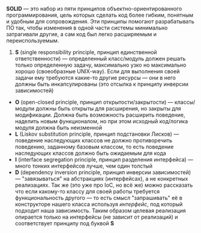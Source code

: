 **SOLID** — это набор из пяти принципов объектно-ориентированного программирования, цель которых сделать код более гибким, понятным и удобным для сопровождения. Эти принципы помогают разрабатывать ПО так, чтобы изменения в одной части системы минимально затрагивали другие, а сам код был легко расширяемым и переиспользуемым.

1. **S** (single responsibility principle, принцип единственной ответственности) — определенный класс/модуль должен решать только определенную задачу, максимально узко но максимально хорошо (своеобразные UNIX-way). Если для выполнения своей задачи ему требуются какие-то другие ресурсы — они в него должны быть инкапсулированы (это отсылка к принципу инверсии зависимостей)

- **O** (open-closed principle, принцип открытости/закрытости) — классы/модули должны быть открыты для расширения, но закрыты для модификации. Должна быть возможность расширить поведение, наделить новым функционалом, но при этом исходный код/логика модуля должна быть неизменной
- **L** (Liskov substitution principle, принцип подстановки Лисков) — поведение наследующих классов не должно противоречить поведению, заданному базовым классом, то есть поведение наследующих классов должно быть ожидаемым для кода
- **I** (interface segregation principle, принцип разделения интерфейса) — много тонких интерфейсов лучше, чем один толстый
- **D** (dependency inversion principle, принцип инверсии зависимостей) — "завязываться" на абстракциях (интерфейсах), а не конкретных реализациях. Так же (это уже про IoC, но всё же) можно рассказать что если какому-то классу для своей работы требуется функциональность другого — то есть смысл "запрашивать" её в конструкторе нашего класса используя _интерфейс_, под который подходит наша зависимость. Таким образом целевая реализация опирается только на интерфейсы (не зависит от реализаций) и соответствует принципу под буквой **S**